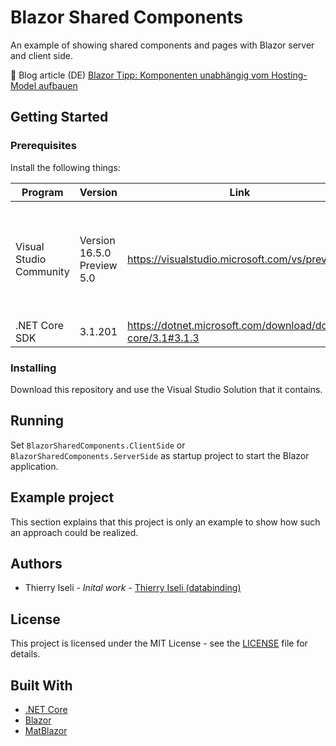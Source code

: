 # Blazor Shared Components

An example of showing shared components and pages with Blazor server and client side.

:open_book: Blog article (DE) [Blazor Tipp: Komponenten unabhängig vom Hosting-Model aufbauen](https://www.databinding.net/blazor-tipp-komponenten-unabhaengig-vom-hosting-model-aufbauen/)

## Getting Started

### Prerequisites

Install the following things:

| Program | Version | Link | Info |
|-------------|-------------|-----|--|
| Visual Studio Community | Version 16.5.0 Preview 5.0 | https://visualstudio.microsoft.com/vs/preview/ | Workloads to install: ASP.NET and web development, .NET Core cross-platform development
| .NET Core SDK | 3.1.201 | https://dotnet.microsoft.com/download/dotnet-core/3.1#3.1.3 | N/A

### Installing

Download this repository and use the Visual Studio Solution that it contains.

## Running

Set `BlazorSharedComponents.ClientSide` or `BlazorSharedComponents.ServerSide` as startup project to start the Blazor application.

## Example project

This section explains that this project is only an example to show how such an approach could be realized.


## Authors

- Thierry Iseli - *Inital work* - [Thierry Iseli (databinding)](https://github.com/databinding-thierryiseli)  

## License

This project is licensed under the MIT License - see the [LICENSE](LICENSE) file for details.

## Built With

- [.NET Core](https://dotnet.microsoft.com/download/dotnet-core)
- [Blazor](https://dotnet.microsoft.com/apps/aspnet/web-apps/blazor)
- [MatBlazor](https://www.matblazor.com/)
